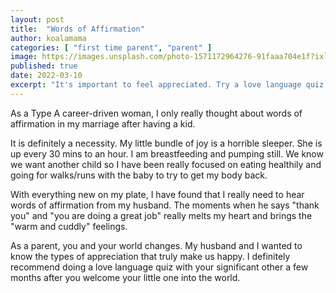 ```yaml
---
layout: post
title:  "Words of Affirmation"
author: koalamama
categories: [ "first time parent", "parent" ]
image: https://images.unsplash.com/photo-1571172964276-91faaa704e1f?ixlib=rb-4.0.3&ixid=MnwxMjA3fDB8MHxwaG90by1wYWdlfHx8fGVufDB8fHx8&auto=format&fit=crop&w=1740&q=80
published: true
date: 2022-03-10
excerpt: "It's important to feel appreciated. Try a love language quiz with your significant other."
---
```


As a Type A career-driven woman, I only really thought about words of affirmation in my marriage after having a kid.

It is definitely a necessity. My little bundle of joy is a horrible sleeper. She is up every 30 mins to an hour. I am breastfeeding and pumping still. We know we want another child so I have been really focused on eating healthily and going for walks/runs with the baby to try to get my body back. 

With everything new on my plate, I have found that I really need to hear words of affirmation from my husband. The moments when he says "thank you" and "you are doing a great job" really melts my heart and brings the "warm and cuddly" feelings.

As a parent, you and your world changes. My husband and I wanted to know the types of appreciation that truly make us happy. I definitely recommend doing a love language quiz with your significant other a few months after you welcome your little one into the world. 